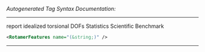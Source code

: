 <!-- THIS IS AN AUTOGENERATED FILE: Don't edit it directly, instead change the schema definition in the code itself. -->

_Autogenerated Tag Syntax Documentation:_

---
report idealized torsional DOFs Statistics Scientific Benchmark

```xml
<RotamerFeatures name="(&string;)" />
```



---
